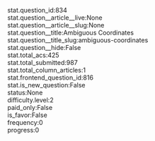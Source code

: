 stat.question_id:834  
stat.question__article__live:None  
stat.question__article__slug:None  
stat.question__title:Ambiguous Coordinates  
stat.question__title_slug:ambiguous-coordinates  
stat.question__hide:False  
stat.total_acs:425  
stat.total_submitted:987  
stat.total_column_articles:1  
stat.frontend_question_id:816  
stat.is_new_question:False  
status:None  
difficulty.level:2  
paid_only:False  
is_favor:False  
frequency:0  
progress:0  
